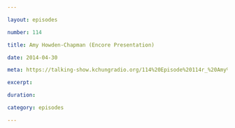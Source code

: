 ```yaml
---

layout: episodes

number: 114

title: Amy Howden-Chapman (Encore Presentation)

date: 2014-04-30

meta: https://talking-show.kchungradio.org/114%20Episode%20114r_%20Amy%20Howden-Chapman.mp3

excerpt:

duration:

category: episodes

---
```

